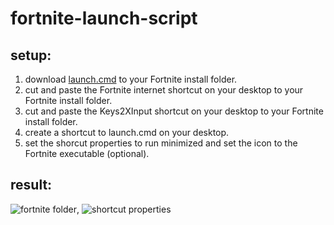 # fortnite-launch-script

## setup:
1. download [launch.cmd](/../download/launch.cmd) to your Fortnite install folder.
2. cut and paste the Fortnite internet shortcut on your desktop to your Fortnite install folder.
3. cut and paste the Keys2XInput shortcut on your desktop to your Fortnite install folder.
4. create a shortcut to launch.cmd on your desktop.
5. set the shorcut properties to run minimized and set the icon to the Fortnite executable (optional).

## result:
![fortnite folder](/../assets/image.PNG), ![shortcut properties](/../assets/image2.PNG)
